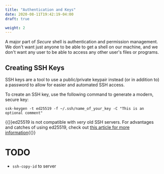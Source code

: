 ```yaml
---
title: "Authentication and Keys"
date: 2020-08-11T19:42:19-04:00
draft: true

weight: 2
---
```


A major part of *Secure* shell is authentication and permission management. We don't want just anyone to be able to get a shell on our machine, and we don't want any user to be able to access any other user's files or programs.

## Creating SSH Keys

SSH keys are a tool to use a public/private keypair instead (or in addition to) a password to allow for easier and automated SSH access.

To create an SSH key, use the following command to generate a modern, secure key:

```shell
ssk-keygen -t ed25519 -f ~/.ssh/name_of_your_key -C "This is an optional comment"
```

{{<alert style="info">}}ed25519 is not compatible with *very* old SSH servers. For advantages and catches of using ed25519, check out [this article for more information](https://medium.com/risan/upgrade-your-ssh-key-to-ed25519-c6e8d60d3c54#c4ec){{</alert>}}



# TODO
* `ssh-copy-id` to server
